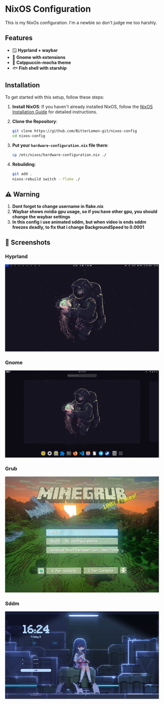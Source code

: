# NixOS Configuration 

This is my NixOs configuration. I'm a newbie so don't judge me too harshly.

## Features

- 🪟 **Hyprland + waybar**
- 🗿 **Gnome with extensions**
- 🎨 **Catppuccin-mocha theme**
- 🐟 **Fish shell with starship**

## Installation

To get started with this setup, follow these steps:

1. **Install NixOS**: If you haven't already installed NixOS, follow the [NixOS Installation Guide](https://nixos.org/manual/nixos/stable/#sec-installation) for detailed instructions.

2. **Clone the Repository**:

   ```bash
   git clone https://github.com/BitterLemon-git/nixos-config
   cd nixos-config
   ```

3. **Put your `hardware-configuration.nix` file there**:

   ```bash
   cp /etc/nixos/hardware-configuration.nix ./
   ```

4. **Rebuilding**:

   ```bash
   git add .
   nixos-rebuild switch --flake ./
   ```

## ⚠️ Warning
1. **Dont forget to change username in flake.nix**
2. **Waybar shows nvidia gpu usage, so if you have other gpu, you should change the waybar settings**
3. **In this config i use animated sddm, but when video is ends sddm freezes deadly, to fix that i change BackgroundSpeed to 0.0001**

## 📸 Screenshots

### Hyprland
![screenshot](./screenshots/Hyprland.png)

### Gnome
![screenshot](./screenshots/Gnome.png)

### Grub
![screenshot](./screenshots/Grub.jpg)

### Sddm
![screenshot](./screenshots/Sddm.png)
